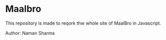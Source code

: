 # Maalbro

This repository is made to reqork thw whole site of MaalBro in Javascript.

Author: Naman Sharma